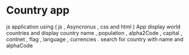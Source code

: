 # Country app 
js application using ( js , Asyncronus , css  and html )
App display world countries and display country name , population , alpha2Code , capital , contnet , flag , language  , currencies . 
search for country with name and alphaCode

